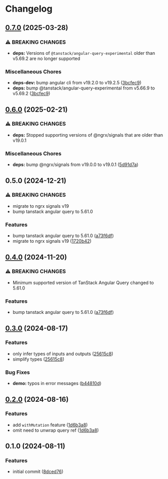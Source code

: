 # Changelog

## [0.7.0](https://github.com/k3nsei/ngx-signal-store-query/compare/v0.6.0...v0.7.0) (2025-03-28)


### ⚠ BREAKING CHANGES

* **deps:** Versions of `@tanstack/angular-query-experimental` older than v5.69.2 are no longer supported

### Miscellaneous Chores

* **deps-dev:** bump angular cli from v19.2.0 to v19.2.5 ([3bcfec9](https://github.com/k3nsei/ngx-signal-store-query/commit/3bcfec9a82787c226eca26091b0b20781937691b))
* **deps:** bump @tanstack/angular-query-experimental from v5.66.9 to v5.69.2 ([3bcfec9](https://github.com/k3nsei/ngx-signal-store-query/commit/3bcfec9a82787c226eca26091b0b20781937691b))

## [0.6.0](https://github.com/k3nsei/ngx-signal-store-query/compare/v0.5.0...v0.6.0) (2025-02-21)


### ⚠ BREAKING CHANGES

* **deps:** Stopped supporting versions of @ngrx/signals that are older than v19.0.1

### Miscellaneous Chores

* **deps:** bump @ngrx/signals from v19.0.0 to v19.0.1 ([5d91d7a](https://github.com/k3nsei/ngx-signal-store-query/commit/5d91d7a442bae340f6085fd39b85933fd80e40b6))

## 0.5.0 (2024-12-21)

### ⚠ BREAKING CHANGES

- migrate to ngrx signals v19
- bump tanstack angular query to 5.61.0

### Features

- bump tanstack angular query to 5.61.0 ([a73f6df](https://github.com/k3nsei/ngx-signal-store-query/commit/a73f6df44979fbd35b57c36d7e7faf8e3f43212a))
- migrate to ngrx signals v19 ([1720b42](https://github.com/k3nsei/ngx-signal-store-query/commit/1720b42dba7a00240ce96a4708a7f787cfeaaf5f))

## [0.4.0](https://github.com/k3nsei/ngx-signal-store-query/compare/source-v0.3.0...source-v0.4.0) (2024-11-20)

### ⚠ BREAKING CHANGES

- Minimum supported version of TanStack Angular Query changed to 5.61.0

### Features

- bump tanstack angular query to 5.61.0 ([a73f6df](https://github.com/k3nsei/ngx-signal-store-query/commit/a73f6df44979fbd35b57c36d7e7faf8e3f43212a))

## [0.3.0](https://github.com/k3nsei/ngx-signal-store-query/compare/v0.2.0...v0.3.0) (2024-08-17)

### Features

- only infer types of inputs and outputs ([25615c8](https://github.com/k3nsei/ngx-signal-store-query/commit/25615c87f2e42c22f2759b814dd70412a55b77a0))
- simplify types ([25615c8](https://github.com/k3nsei/ngx-signal-store-query/commit/25615c87f2e42c22f2759b814dd70412a55b77a0))

### Bug Fixes

- **demo:** typos in error messages ([b44810d](https://github.com/k3nsei/ngx-signal-store-query/commit/b44810da6392f81e1c682f02179ab7cd45b7ff3d))

## [0.2.0](https://github.com/k3nsei/ngx-signal-store-query/compare/v0.1.0...v0.2.0) (2024-08-16)

### Features

- add `withMutation` feature ([1d6b3a8](https://github.com/k3nsei/ngx-signal-store-query/commit/1d6b3a889b2b139d61e9393786c6230577980b35))
- omit need to unwrap query ref ([1d6b3a8](https://github.com/k3nsei/ngx-signal-store-query/commit/1d6b3a889b2b139d61e9393786c6230577980b35))

## 0.1.0 (2024-08-11)

### Features

- initial commit ([8dced76](https://github.com/k3nsei/ngx-signal-store-query/commit/8dced765f84ab79978541b3e46988e98b4199683))
